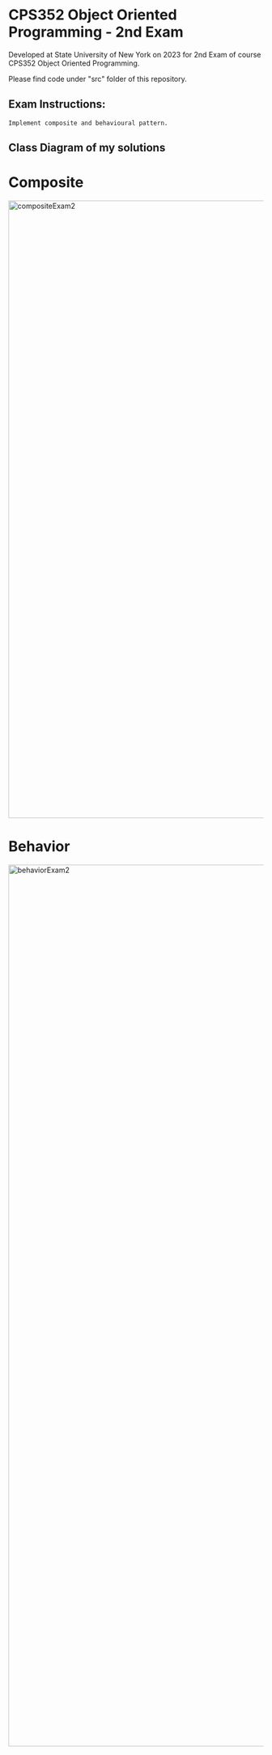 # CPS352 Object Oriented Programming - 2nd Exam

Developed at State University of New York on 2023 for 2nd Exam of course CPS352 Object Oriented Programming.

Please find code under "src" folder of this repository.

## Exam Instructions:
    Implement composite and behavioural pattern. 

## Class Diagram of my solutions

# Composite
<img width="1220" alt="compositeExam2" src="https://github.com/RodoJML/CPS352_ObjectOrientedProgramming_Exam2/assets/63088555/726cc727-3c19-4411-8943-14603f9e64f6">

# Behavior
<img width="1742" alt="behaviorExam2" src="https://github.com/RodoJML/CPS352_ObjectOrientedProgramming_Exam2/assets/63088555/467b1a7d-2fc8-4f55-baaa-feb27cd6fe86">
